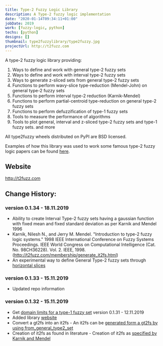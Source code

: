 ```yaml
---
title: Type-2 Fuzzy Logic Library
description: A Type-2 fuzzy logic implementation
date: "2020-01-14T09:34:11+01:00"
jobDate: 2019
work: [fuzzy-logic, python]
techs: [python]
designs: []
thumbnail: type2fuzzylibrary/type2fuzzy.jpg
projectUrl: http://t2fuzz.com
---
```


A type-2 fuzzy logic library providing:

1. Ways to define and work with general type-2 fuzzy sets
2. Ways to define and work with interval type-2 fuzzy sets
3. Ways to generate z-sliced sets from general type-2 fuzzy sets
4. Functions to perform wavy-slice type-reduction (Mendel-John) on general type-2 fuzzy sets
5. Functions to perform interval type-2 reduction (Karnik-Mendel)
6. Functions to perform partial-centroid type-reduction on general type-2 fuzzy sets
7. Functions to perform defuzzification of type-1 fuzzy sets
8. Tools to measure the performance of algorithms
9. Tools to plot general, interval and z-sliced type-2 fuzzy sets and type-1 fuzzy sets. and more

All type2fuzzy wheels distributed on PyPI are BSD licensed.

Examples of how this library was used to work some famous type-2 fuzzy logic papers can be found [here](https://github.com/carmelgafa/type2fuzzy_examples).

## Website
http://t2fuzz.com

## Change History:
### version 0.1.34 - 18.11.2019

* Ability to create Interval Type-2 fuzzy sets having a gaussian function with fixed mean and fixed standard deviation as per Karnik and Mendel 1996
* Karnik, Nilesh N., and Jerry M. Mendel. "Introduction to type-2 fuzzy logic systems." 1998 IEEE International Conference on Fuzzy Systems Proceedings. IEEE World Congress on Computational Intelligence (Cat. No. 98CH36228). Vol. 2. IEEE, 1998. (http://t2fuzz.com/membership/generate_it2fs.html)
* An experimental way to define General Type-2 fuzzy sets through [horizontal slices](http://t2fuzz.com/membership/generate_gt2mf.html)

### version 0.1.33 - 15.11.2019

* Updated repo information

### version 0.1.32 - 15.11.2019

* Get [domain limits for a type-1 fuzzy set](http://t2fuzz.com/membership/type1fuzzyset.html)
version 0.1.31 - 12.11.2019
* Added library [website](http://t2fuzz.com)
* Convert a gt2fs into an it2fs - An it2fs can be [generated form a gt2fs by using from_general_type2_set](http://t2fuzz.com/membership/)
* Creation of it2fs as found in literature - Creation of it2fs as [specified by Karnik and Mendel](http://t2fuzz.com/membership/generate_it2fs.html)
